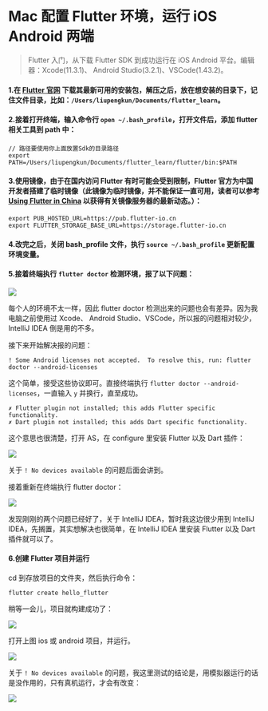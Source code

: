 # Mac 配置 Flutter 环境，运行 iOS Android 两端

> Flutter 入门，从下载 Flutter SDK 到成功运行在 iOS Android 平台。编辑器：Xcode(11.3.1)、 Android Studio(3.2.1)、VSCode(1.43.2)。

#### 1.在 [Flutter 官网](https://flutter.dev/docs/development/tools/sdk/releases?tab=macos#macos) 下载其最新可用的安装包，解压之后，放在想安装的目录下，记住文件目录，比如：`/Users/liupengkun/Documents/flutter_learn`。

#### 2.接着打开终端，输入命令行 `open ~/.bash_profile`，打开文件后，添加 flutter 相关工具到 path 中：

```
// 路径要使用你上面放置Sdk的目录路径
export PATH=/Users/liupengkun/Documents/flutter_learn/flutter/bin:$PATH
```

#### 3.使用镜像，由于在国内访问 Flutter 有时可能会受到限制，Flutter 官方为中国开发者搭建了临时镜像（此镜像为临时镜像，并不能保证一直可用，读者可以参考 [Using Flutter in China](https://flutter.io/community/china) 以获得有关镜像服务器的最新动态。）：

```
export PUB_HOSTED_URL=https://pub.flutter-io.cn
export FLUTTER_STORAGE_BASE_URL=https://storage.flutter-io.cn
```

#### 4.改完之后，关闭 bash_profile 文件，执行 `source ~/.bash_profile` 更新配置环境变量。

#### 5.接着终端执行 `flutter doctor` 检测环境，报了以下问题：

![](https://github.com/liuzhongning/Articles/blob/master/resources/Flutter/flutter_01.jpg)

每个人的环境不太一样，因此 flutter doctor 检测出来的问题也会有差异。因为我电脑之前使用过 Xcode、 Android Studio、VSCode，所以报的问题相对较少，IntelliJ IDEA 倒是用的不多。

接下来开始解决报的问题：

```
! Some Android licenses not accepted.  To resolve this, run: flutter doctor --android-licenses

```

这个简单，接受这些协议即可。直接终端执行 `flutter doctor --android-licenses`，一直输入 `y` 并换行，直至成功。

```
✗ Flutter plugin not installed; this adds Flutter specific functionality.
✗ Dart plugin not installed; this adds Dart specific functionality.
```

这个意思也很清楚，打开 AS，在 configure 里安装 Flutter 以及 Dart 插件：

![](https://github.com/liuzhongning/Articles/blob/master/resources/Flutter/flutter_02.jpg)

关于 `! No devices available` 的问题后面会讲到。

接着重新在终端执行 flutter doctor：

![](https://github.com/liuzhongning/Articles/blob/master/resources/Flutter/flutter_03.jpg)

发现刚刚的两个问题已经好了，关于 IntelliJ IDEA，暂时我这边很少用到 IntelliJ IDEA，先搁置，其实想解决也很简单，在 IntelliJ IDEA 里安装 Flutter 以及 Dart 插件就可以了。

#### 6.创建 Flutter 项目并运行

cd 到存放项目的文件夹，然后执行命令：

```
flutter create hello_flutter
```

稍等一会儿，项目就构建成功了：

![](https://github.com/liuzhongning/Articles/blob/master/resources/Flutter/flutter_04.jpg)

打开上图 ios 或 android 项目，并运行。

![](https://github.com/liuzhongning/Articles/blob/master/resources/Flutter/flutter_05.jpg)


关于 `! No devices available` 的问题，我这里测试的结论是，用模拟器运行的话是没作用的，只有真机运行，才会有改变：

![](https://github.com/liuzhongning/Articles/blob/master/resources/Flutter/flutter_06.jpg)
